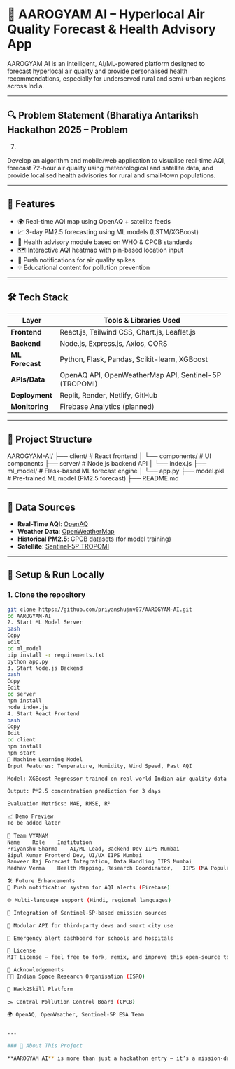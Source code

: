 # 🧠 AAROGYAM AI – Hyperlocal Air Quality Forecast & Health Advisory App

AAROGYAM AI is an intelligent, AI/ML-powered platform designed to forecast hyperlocal air quality and provide personalised health recommendations, especially for underserved rural and semi-urban regions across India.

---

## 🔍 Problem Statement (Bharatiya Antariksh Hackathon 2025 – Problem 
7)

Develop an algorithm and mobile/web application to visualise real-time AQI, forecast 72-hour air quality using meteorological and satellite data, and provide localised health advisories for rural and small-town populations.

---

## 🎯 Features

- 🌍 Real-time AQI map using OpenAQ + satellite feeds
- 📈 3-day PM2.5 forecasting using ML models (LSTM/XGBoost)
- 🧘 Health advisory module based on WHO & CPCB standards
- 🗺️ Interactive AQI heatmap with pin-based location input
- 🔔 Push notifications for air quality spikes
- 💡 Educational content for pollution prevention

---

## 🛠️ Tech Stack

| Layer             | Tools & Libraries Used                                     |
|------------------|------------------------------------------------------------|
| **Frontend**     | React.js, Tailwind CSS, Chart.js, Leaflet.js               |
| **Backend**      | Node.js, Express.js, Axios, CORS                           |
| **ML Forecast**  | Python, Flask, Pandas, Scikit-learn, XGBoost               |
| **APIs/Data**    | OpenAQ API, OpenWeatherMap API, Sentinel-5P (TROPOMI)      |
| **Deployment**   | Replit, Render, Netlify, GitHub                            |
| **Monitoring**   | Firebase Analytics (planned)                               |

---

## 📂 Project Structure

AAROGYAM-AI/
├── client/ # React frontend
│ └── components/ # UI components
├── server/ # Node.js backend API
│ └── index.js
├── ml_model/ # Flask-based ML forecast engine
│ └── app.py
├── model.pkl # Pre-trained ML model (PM2.5 forecast)
├── README.md


---

## 🔁 Data Sources

- **Real-Time AQI**: [OpenAQ](https://docs.openaq.org/)
- **Weather Data**: [OpenWeatherMap](https://openweathermap.org/api)
- **Historical PM2.5**: CPCB datasets (for model training)
- **Satellite**: [Sentinel-5P TROPOMI](https://developers.google.com/earth-engine/datasets/catalog/COPERNICUS_S5P_NRTI_L3_NO2)

---

## 🔧 Setup & Run Locally

### 1. Clone the repository
```bash
git clone https://github.com/priyanshujnv07/AAROGYAM-AI.git
cd AAROGYAM-AI
2. Start ML Model Server
bash
Copy
Edit
cd ml_model
pip install -r requirements.txt
python app.py
3. Start Node.js Backend
bash
Copy
Edit
cd server
npm install
node index.js
4. Start React Frontend
bash
Copy
Edit
cd client
npm install
npm start
🤖 Machine Learning Model
Input Features: Temperature, Humidity, Wind Speed, Past AQI

Model: XGBoost Regressor trained on real-world Indian air quality data

Output: PM2.5 concentration prediction for 3 days

Evaluation Metrics: MAE, RMSE, R²

📈 Demo Preview
To be added later

👥 Team VYANAM
Name	Role	Institution
Priyanshu Sharma	AI/ML Lead, Backend Dev	IIPS Mumbai
Bipul Kumar	Frontend Dev, UI/UX	IIPS Mumbai
Ranveer Raj	Forecast Integration, Data Handling	IIPS Mumbai
Madhav Verma	Health Mapping, Research Coordinator,	IIPS (MA Population Studies)

🛠️ Future Enhancements
🔔 Push notification system for AQI alerts (Firebase)

🌐 Multi-language support (Hindi, regional languages)

🔬 Integration of Sentinel-5P-based emission sources

🧩 Modular API for third-party devs and smart city use

🏥 Emergency alert dashboard for schools and hospitals

📃 License
MIT License – feel free to fork, remix, and improve this open-source tool.

🙏 Acknowledgements
👨‍🚀 Indian Space Research Organisation (ISRO)

🧠 Hack2Skill Platform

🌫️ Central Pollution Control Board (CPCB)

🌍 OpenAQ, OpenWeather, Sentinel-5P ESA Team


---

### 🫶 About This Project

**AAROGYAM AI** is more than just a hackathon entry — it’s a mission-driven innovation built to democratize air quality information for every Indian, especially those in rural and semi-urban areas who are often left out of the data narrative. By combining remote sensing, machine learning, and citizen-focused design, we aim to make breathing safer and smarter for everyone.
